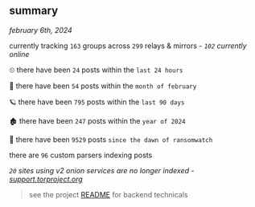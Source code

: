 
## summary
_february 6th, 2024_

currently tracking `163` groups across `299` relays & mirrors - _`102` currently online_

⏲ there have been `24` posts within the `last 24 hours`

🦈 there have been `54` posts within the `month of february`

🪐 there have been `795` posts within the `last 90 days`

🏚 there have been `247` posts within the `year of 2024`

🦕 there have been `9529` posts `since the dawn of ransomwatch`

there are `96` custom parsers indexing posts

_`20` sites using v2 onion services are no longer indexed - [support.torproject.org](https://support.torproject.org/onionservices/v2-deprecation/)_

> see the project [README](https://github.com/joshhighet/ransomwatch#ransomwatch--) for backend technicals
